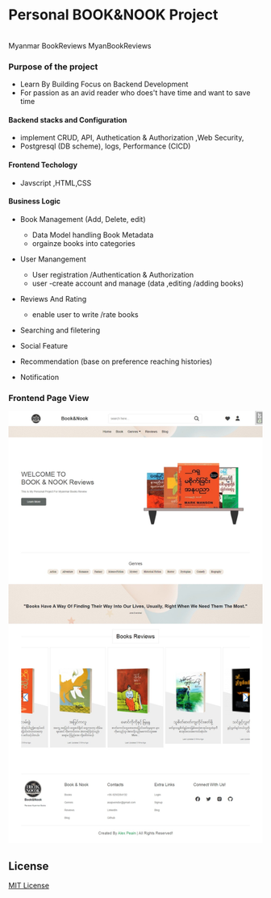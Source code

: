 # Personal BOOK&NOOK Project

<br> Myanmar BookReviews MyanBookReviews

### Purpose of the project

- Learn By Building Focus on Backend Development
- For passion as an avid reader who does't have time and want to save time

#### Backend stacks and Configuration

- implement CRUD, API, Authetication & Authorization ,Web Security,
- Postgresql (DB scheme), logs, Performance (CICD)

#### Frontend Techology

- Javscript ,HTML,CSS

#### Business Logic

- Book Management (Add, Delete, edit)

  - Data Model handling Book Metadata
  - orgainze books into categories

- User Manangement

  - User registration /Authentication & Authorization
  - user -create account and manage (data ,editing /adding books)

- Reviews And Rating
  - enable user to write /rate books
- Searching and filetering

- Social Feature
- Recommendation (base on preference reaching histories)
- Notification

### Frontend Page View

![HomepageView](static/images/HomepageView.jpeg)

## License

[MIT License](LICENSE)
